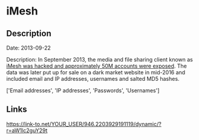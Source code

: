 # iMesh

## Description

Date: 2013-09-22

Description:
In September 2013, the media and file sharing client known as <a href="http://www.ibtimes.co.uk/imesh-hack-more-51-million-user-records-former-filesharing-site-sale-dark-web-1565185" target="_blank" rel="noopener">iMesh was hacked and approximately 50M accounts were exposed</a>. The data was later put up for sale on a dark market website in mid-2016 and included email and IP addresses, usernames and salted MD5 hashes.


['Email addresses', 'IP addresses', 'Passwords', 'Usernames']

## Links

https://link-to.net/YOUR_USER/946.2203929191119/dynamic/?r=aW1lc2guY29t